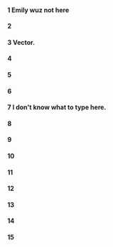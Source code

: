 #### 1 Emily wuz not here
#### 2
#### 3 Vector.
#### 4
#### 5
#### 6
#### 7 I don't know what to type here.
#### 8
#### 9
#### 10
#### 11
#### 12
#### 13
#### 14
#### 15